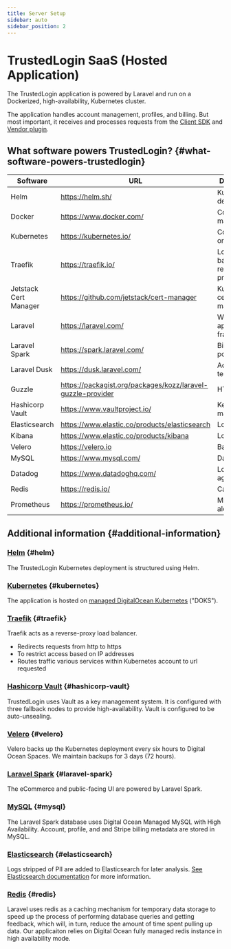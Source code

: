 ```yaml
---
title: Server Setup
sidebar: auto
sidebar_position: 2
---
```


# TrustedLogin SaaS (Hosted Application)

The TrustedLogin application is powered by Laravel and run on a Dockerized, high-availability, Kubernetes cluster.

The application handles account management, profiles, and billing. But most important, it receives and processes requests from the [Client SDK](/Client/intro) and [Vendor plugin](/Vendor/intro).

## What software powers TrustedLogin? {#what-software-powers-trustedlogin}

| Software              | URL                                                         | Description                       |
|-----------------------|-------------------------------------------------------------|-----------------------------------|
| Helm                  | https://helm.sh/                                            | Kubernetes deployment             |
| Docker                | https://www.docker.com/                                     | Container management              |
| Kubernetes            | https://kubernetes.io/                                      | Container orchestration           |
| Traefik               | https://traefik.io/                                         | Load balancing & reverse proxy    |
| Jetstack Cert Manager | https://github.com/jetstack/cert-manager                    | Kubernetes certificate management |
| Laravel               | https://laravel.com/                                        | Web application framework         |
| Laravel Spark         | https://spark.laravel.com/                                  | Billing & portal                  |
| Laravel Dusk          | https://dusk.laravel.com/                                   | Acceptance tests                  |
| Guzzle                | https://packagist.org/packages/kozz/laravel-guzzle-provider | HTTP client                       |
| Hashicorp Vault       | https://www.vaultproject.io/                                | Key management                    |
| Elasticsearch         | https://www.elastic.co/products/elasticsearch               | Log search                        |
| Kibana                | https://www.elastic.co/products/kibana                      | Log analysis                      |
| Velero                | https://velero.io                                           | Backup                            |
| MySQL                 | https://www.mysql.com/                                      | Database                          |
| Datadog               | https://www.datadoghq.com/                                  | Log aggregation                   |
| Redis                 | https://redis.io/                                           | Caching                           |
| Prometheus            | https://prometheus.io/                                      | Metrics & alerting                |



## Additional information {#additional-information}

### [Helm](https://github.com/helm/helm) {#helm}

The TrustedLogin Kubernetes deployment is structured using Helm.

### [Kubernetes](https://kubernetes.io/) {#kubernetes}

The application is hosted on [managed DigitalOcean Kubernetes](https://www.digitalocean.com/products/kubernetes/) ("DOKS").

### [Traefik](https://traefik.io) {#traefik}

Traefik acts as a reverse-proxy load balancer.

- Redirects requests from http to https
- To restrict access based on IP addresses
- Routes traffic various services within Kubernetes account to url requested

### [Hashicorp Vault](https://www.vaultproject.io) {#hashicorp-vault}

TrustedLogin uses Vault as a key management system. It is configured with three fallback nodes to provide high-availability. Vault is configured to be auto-unsealing.

### [Velero](https://velero.io) {#velero}

Velero backs up the Kubernetes deployment every six hours to Digital Ocean Spaces. We maintain backups for 3 days (72 hours).

### [Laravel Spark](https://spark.laravel.com) {#laravel-spark}

The eCommerce and public-facing UI are powered by Laravel Spark.

### [MySQL](https://www.mysql.com) {#mysql}

The Laravel Spark database uses Digital Ocean Managed MySQL with High Availability. Account, profile, and and Stripe billing metadata are stored in MySQL.

### [Elasticsearch](https://www.elastic.co/products/elasticsearch) {#elasticsearch}

Logs stripped of PII are added to Elasticsearch for later analysis. [See Elasticsearch documentation](/SaaS/elasticsearch) for more information.

### [Redis](https://redis.io/) {#redis}

Laravel uses redis as a caching mechanism for temporary data storage to speed up the process of performing database queries and getting feedback, which will, in turn, reduce the amount of time spent pulling up data. Our applicaiton relies on Digital Ocean fully managed redis instance in high availability mode.
